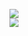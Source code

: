 [![](https://img.shields.io/badge/Made%20With-Github%20Spray-lightgrey.svg?style=for-the-badge&logo=github)](https://github.com/Annihil/github-spray#6299)  
[![](https://i.imgur.com/2DrTn0Z.gif)](https://github.com/Annihil/github-spray)